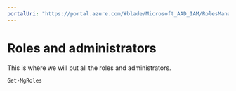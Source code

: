 ```yaml
---
portalUri: "https://portal.azure.com/#blade/Microsoft_AAD_IAM/RolesManagementMenuBlade/AllRoles/adminUnitObjectId//resourceScope/%2F"
---
```


# Roles and administrators

This is where we will put all the roles and administrators.

```powershell
Get-MgRoles
```
